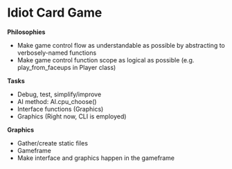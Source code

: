 Idiot Card Game
===============

**Philosophies**
* Make game control flow as understandable as possible by abstracting to verbosely-named functions
* Make game control function scope as logical as possible (e.g. play\_from\_faceups in Player class)

**Tasks**
* Debug, test, simplify/improve
* AI method: AI.cpu\_choose()
* Interface functions (Graphics)
* Graphics (Right now, CLI is employed)

**Graphics**
* Gather/create static files
* Gameframe
* Make interface and graphics happen in the gameframe
